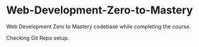 # Web-Development-Zero-to-Mastery
Web Development Zero to Mastery codebase while completing the course. 

Checking Git Repo setup.